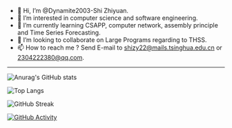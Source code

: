 - 👋 Hi, I’m @Dynamite2003-Shi Zhiyuan.
- 👀 I’m interested in computer science and software engineering.
- 🌱 I’m currently learning CSAPP, computer network, assembly principle and Time Series Forecasting.
- 💞️ I’m looking to collaborate on Large Programs regarding to THSS.
- 📫 How to reach me ? Send E-mail to shizy22@mails.tsinghua.edu.cn or 2304222380@qq.com.
---

![Anurag's GitHub stats](https://github-readme-stats.vercel.app/api?username=Dynamite2003&show_icons=true&theme=tokyonight&layout=compact)

![Top Langs](https://github-readme-stats.vercel.app/api/top-langs/?username=Dynamite2003&layout=compact&theme=tokyonight)

![GitHub Streak](https://github-readme-streak-stats.herokuapp.com/?user=Dynamite2003&theme=tokyonight&layout=compact)

[![GitHub Activity](https://activity-graph.herokuapp.com/graph?username=Dynamite2003&theme=tokyonight)](https://github.com/ashutosh00710/github-readme-activity-graph)


<!---
Dynamite2003/Dynamite2003 is a ✨ special ✨ repository because its `README.md` (this file) appears on your GitHub profile.
You can click the Preview link to take a look at your changes.
--->
